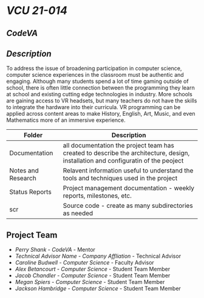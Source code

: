 # *VCU 21-014*
## *CodeVA*
## *Description*
To address the issue of broadening participation in computer science, computer science experiences in the classroom must be authentic and engaging. Although many students spend a lot of time gaming outside of school, there is often little connection between the programming they learn at school and existing cutting edge technologies in industry. More schools are gaining access to VR headsets, but many teachers do not have the skills to integrate the hardware into their curricula. VR programming can be applied across content areas to make History, English, Art, Music, and even Mathematics more of an immersive experience.

| Folder | Description |
|---|---|
| Documentation |  all documentation the project team has created to describe the architecture, design, installation and configuratin of the peoject |
| Notes and Research | Relavent information useful to understand the tools and techniques used in the project |
| Status Reports | Project management documentation - weekly reports, milestones, etc. |
| scr | Source code - create as many subdirectories as needed |

## Project Team
- *Perry Shank*  - *CodeVA* - Mentor
- *Technical Advisor Name* - *Company Affliation* - Technical Advisor
- *Caroline Budwell* - *Computer Science* - Faculty Advisor
- *Alex Betancourt* - *Computer Science* - Student Team Member
- *Jacob Chandler* - *Computer Science* - Student Team Member
- *Megan Spiers* - *Computer Science* - Student Team Member
- *Jackson Hambridge* - *Computer Science* - Student Team Member
